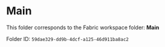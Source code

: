 # Main

This folder corresponds to the Fabric workspace folder: **Main**

Folder ID: `59dae329-dd9b-4dcf-a125-46d911ba8ac2`
